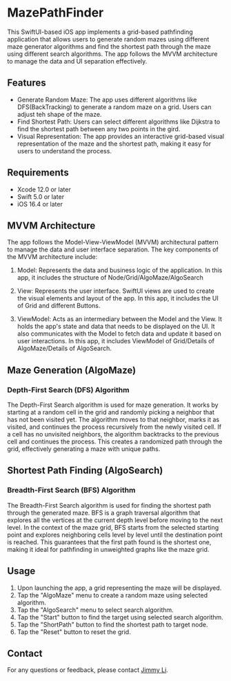 # MazePathFinder

This SwiftUI-based iOS app implements a grid-based pathfinding application that allows users to generate random mazes using different maze generator algorithms and find the shortest path through the maze using different search algorithms. The app follows the MVVM architecture to manage the data and UI separation effectively.

## Features

- Generate Random Maze: The app uses different algorithms like DFS(BackTracking) to generate a random maze on a grid. Users can adjust teh shape of the maze.
- Find Shortest Path: Users can select different algorithms like Dijkstra to find the shortest path between any two points in the gird.
- Visual Representation: The app provides an interactive grid-based visual representation of the maze and the shortest path, making it easy for users to understand the process.

## Requirements

- Xcode 12.0 or later
- Swift 5.0 or later
- iOS 16.4 or later

## MVVM Architecture

The app follows the Model-View-ViewModel (MVVM) architectural pattern to manage the data and user interface separation. The key components of the MVVM architecture include:

1. Model: Represents the data and business logic of the application. In this app, it includes the structure of Node/Grid/AlgoMaze/AlgoSearch

2. View: Represents the user interface. SwiftUI views are used to create the visual elements and layout of the app. In this app, it includes the UI of Grid and different Buttons.

3. ViewModel: Acts as an intermediary between the Model and the View. It holds the app's state and data that needs to be displayed on the UI. It also communicates with the Model to fetch data and update it based on user interactions. In this app, it includes ViewModel of Grid/Details of AlgoMaze/Details of AlgoSearch.

## Maze Generation (AlgoMaze)

### Depth-First Search (DFS) Algorithm

The Depth-First Search algorithm is used for maze generation. It works by starting at a random cell in the grid and randomly picking a neighbor that has not been visited yet. The algorithm moves to that neighbor, marks it as visited, and continues the process recursively from the newly visited cell. If a cell has no unvisited neighbors, the algorithm backtracks to the previous cell and continues the process. This creates a randomized path through the grid, effectively generating a maze with unique paths.

## Shortest Path Finding (AlgoSearch)

### Breadth-First Search (BFS) Algorithm

The Breadth-First Search algorithm is used for finding the shortest path through the generated maze. BFS is a graph traversal algorithm that explores all the vertices at the current depth level before moving to the next level. In the context of the maze grid, BFS starts from the selected starting point and explores neighboring cells level by level until the destination point is reached. This guarantees that the first path found is the shortest one, making it ideal for pathfinding in unweighted graphs like the maze grid.

## Usage

1. Upon launching the app, a grid representing the maze will be displayed.
2. Tap the "AlgoMaze" menu to create a random maze using selected algorithm.
3. Tap the "AlgoSearch" menu to select search algorithm.
4. Tap the "Start" button to find the target using selected search algorithm.
5. Tap the "ShortPath" button to find the shortest path to target node.
6. Tap the "Reset" button to reset the grid.


## Contact

For any questions or feedback, please contact [Jimmy Li](mailto:jimmy94309@gmail.com).
